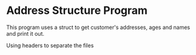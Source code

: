 # Address Structure Program

This program uses a struct to get customer's addresses, ages and names and print it out.

Using headers to separate the files
